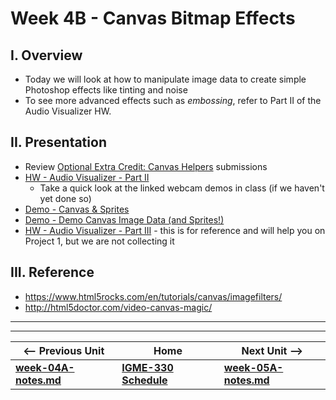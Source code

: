 # Week 4B - Canvas Bitmap Effects

## I. Overview
- Today we will look at how to manipulate image data to create simple Photoshop effects like tinting and noise
- To see more advanced effects such as *embossing*, refer to Part II of the Audio Visualizer HW.

## II. Presentation
- Review [Optional Extra Credit: Canvas Helpers](https://github.com/tonethar/IGME-330-Master/blob/master/notes/HW-canvas-helpers.md) submissions
- [HW - Audio Visualizer - Part II](https://github.com/tonethar/IGME-330-Master/blob/master/notes/HW-AV-2.md)
  - Take a quick look at the linked webcam demos in class (if we haven't yet done so)
- [Demo - Canvas & Sprites](https://github.com/tonethar/IGME-330-Master/blob/master/notes/demo-canvas-image-data.md)
- [Demo - Demo Canvas Image Data (and Sprites!)](https://github.com/tonethar/IGME-330-Master/blob/master/notes/demo-canvas-image-data.md)
- [HW - Audio Visualizer - Part III](https://github.com/tonethar/IGME-330-Master/blob/master/notes/HW-AV-3.md) - this is for reference and will help you on Project 1, but we are not collecting it


## III. Reference
- https://www.html5rocks.com/en/tutorials/canvas/imagefilters/
- http://html5doctor.com/video-canvas-magic/

<hr><hr>

| <-- Previous Unit | Home | Next Unit -->
| --- | --- | --- 
| [**week-04A-notes.md**](week-04A-notes.md)     |  [**IGME-330 Schedule**](../schedule.md) | [**week-05A-notes.md**](week-05A-notes.md)

